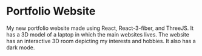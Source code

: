 # Portfolio Website

My new portfolio website made using React, React-3-fiber, and ThreeJS. It has a 3D model of a laptop in which the main websites lives. The website has an interactive 3D room depicting my interests and hobbies. It also has a dark mode.
